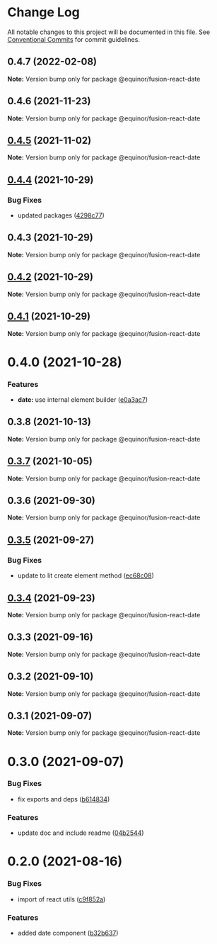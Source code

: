 # Change Log

All notable changes to this project will be documented in this file.
See [Conventional Commits](https://conventionalcommits.org) for commit guidelines.

## 0.4.7 (2022-02-08)

**Note:** Version bump only for package @equinor/fusion-react-date





## 0.4.6 (2021-11-23)

**Note:** Version bump only for package @equinor/fusion-react-date





## [0.4.5](https://github.com/equinor/fusion-react-components/compare/@equinor/fusion-react-date@0.4.4...@equinor/fusion-react-date@0.4.5) (2021-11-02)

**Note:** Version bump only for package @equinor/fusion-react-date





## [0.4.4](https://github.com/equinor/fusion-react-components/compare/@equinor/fusion-react-date@0.4.3...@equinor/fusion-react-date@0.4.4) (2021-10-29)


### Bug Fixes

* updated packages ([4298c77](https://github.com/equinor/fusion-react-components/commit/4298c778c4c5385398a92d8b71feee3b17ba64c0))





## 0.4.3 (2021-10-29)

**Note:** Version bump only for package @equinor/fusion-react-date





## [0.4.2](https://github.com/equinor/fusion-react-components/compare/@equinor/fusion-react-date@0.4.1...@equinor/fusion-react-date@0.4.2) (2021-10-29)

**Note:** Version bump only for package @equinor/fusion-react-date





## [0.4.1](https://github.com/equinor/fusion-react-components/compare/@equinor/fusion-react-date@0.4.0...@equinor/fusion-react-date@0.4.1) (2021-10-29)

**Note:** Version bump only for package @equinor/fusion-react-date





# 0.4.0 (2021-10-28)


### Features

* **date:** use internal element builder ([e0a3ac7](https://github.com/equinor/fusion-react-components/commit/e0a3ac790b143c658e697af8e010be7c417308a5))





## 0.3.8 (2021-10-13)

**Note:** Version bump only for package @equinor/fusion-react-date





## [0.3.7](https://github.com/equinor/fusion-react-components/compare/@equinor/fusion-react-date@0.3.6...@equinor/fusion-react-date@0.3.7) (2021-10-05)

**Note:** Version bump only for package @equinor/fusion-react-date





## 0.3.6 (2021-09-30)

**Note:** Version bump only for package @equinor/fusion-react-date





## [0.3.5](https://github.com/equinor/fusion-react-components/compare/@equinor/fusion-react-date@0.3.4...@equinor/fusion-react-date@0.3.5) (2021-09-27)


### Bug Fixes

* update to lit create element method ([ec68c08](https://github.com/equinor/fusion-react-components/commit/ec68c08d5cbcba43a1b8ca064cccc73662f17421))





## [0.3.4](https://github.com/equinor/fusion-react-components/compare/@equinor/fusion-react-date@0.3.3...@equinor/fusion-react-date@0.3.4) (2021-09-23)

**Note:** Version bump only for package @equinor/fusion-react-date





## 0.3.3 (2021-09-16)

**Note:** Version bump only for package @equinor/fusion-react-date





## 0.3.2 (2021-09-10)

**Note:** Version bump only for package @equinor/fusion-react-date





## 0.3.1 (2021-09-07)

**Note:** Version bump only for package @equinor/fusion-react-date





# 0.3.0 (2021-09-07)


### Bug Fixes

* fix exports and deps ([b614834](https://github.com/equinor/fusion-react-components/commit/b614834c32db4fbb9b06407e53557109128ec95b))


### Features

* update doc and include readme ([04b2544](https://github.com/equinor/fusion-react-components/commit/04b25443398507b35c3b88bf90a26d56c5b1c460))





# 0.2.0 (2021-08-16)


### Bug Fixes

* import of react utils ([c9f852a](https://github.com/equinor/fusion-react-components/commit/c9f852a3738bfd902298a6fefd9fa30ee90e8b80))


### Features

* added date component ([b32b637](https://github.com/equinor/fusion-react-components/commit/b32b637bfe0aee74db1b372a28b73dea821e7d35))
